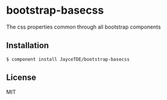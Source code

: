 # bootstrap-basecss

  The css properties common through all bootstrap components

## Installation

    $ component install JayceTDE/bootstrap-basecss

## License

  MIT
